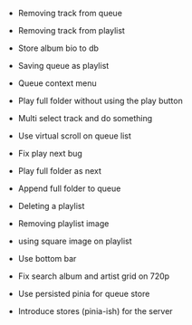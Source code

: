 - Removing track from queue


- Removing track from playlist
- Store album bio to db
- Saving queue as playlist
- Queue context menu
- Play full folder without using the play button
- Multi select track and do something
- Use virtual scroll on queue list
- Fix play next bug
- Play full folder as next
- Append full folder to queue
- Deleting a playlist
- Removing playlist image
- using square image on playlist
- Use bottom bar
- Fix search album and artist grid on 720p
- Use persisted pinia for queue store
- Introduce stores (pinia-ish) for the server